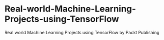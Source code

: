 # Real-world-Machine-Learning-Projects-using-TensorFlow
Real world Machine Learning Projects using TensorFlow by Packt Publishing
